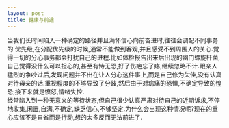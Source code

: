```yaml
---
layout: post
title: 健康与前途
---
```

当我们长时间陷入一种确定的路径并且满怀信心向前奋进时,往往会调配不同事务的
优先级,在分配优先级的时候,通常不能做到客观,并且感受不到周围人的关心.觉得一切的分心事务都会打扰自己的进程.比如体检报告出来后出现的幽门螺旋杆菌,自己觉得没什么可以担心的,甚至有恃无恐,好了伤疤忘了疼,继续忽略不计.跟亲人猛烈的争吵过后,发现问题并不出在让人分心这件事上,而是自己修为欠佳,没有认真对待母亲的话.重视程度的不够导致了分歧,然后由于对病痛的恐惧,不确定导致的惶恐,接下来就是愤怒,情绪失控.  
经常陷入到一种无意义的等待状态,但自己很少认真严肃对待自己的近期诉求,不停地收集,闲置,自满,不确定,缺乏信心,不够坚定.为什么会出现这种情况呢?现在的重心应该不是自省而是行动,想的太多反而无法前进了.
